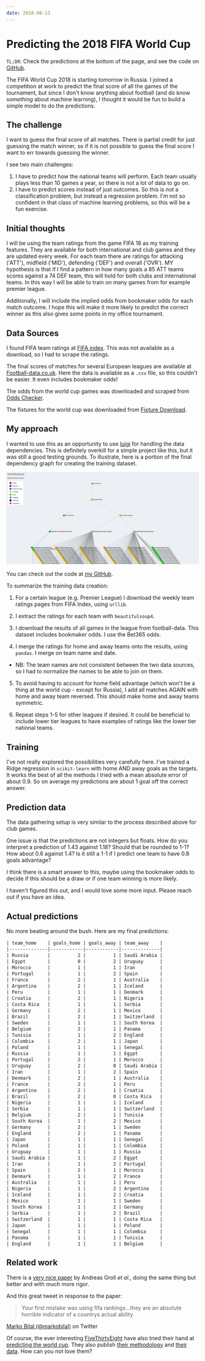 ```yaml
---
date: 2018-06-13
---
```


# Predicting the 2018 FIFA World Cup

`TL;DR`: Check the predictions at the bottom of the page, and see the code on [GitHub](https://github.com/KPLauritzen/worldcup2018).

The FIFA World Cup 2018 is starting tomorrow in Russia.
I joined a competition at work to predict the final score of all the games of the tournament, but since I don't know anything about football (and do know *something* about machine learning), I thought it would be fun to build a simple model to do the predictions.

## The challenge

I want to guess the final score of all matches. There is partial credit for just guessing the match winner, so if it is not possible to guess the final score I want to err towards guessing the winner.

I see two main challenges:

1) I have to predict how the national teams will perform. Each team usually plays less than 10 games a year, so there is not a lot of data to go on.
2) I have to predict scores instead of just outcomes. So this is not a classification problem, but instead a regression problem. I'm not so confident in that class of machine learning problems, so this will be a fun exercise.

## Initial thoughts

I will be using the team ratings from the game FIFA 18 as my training features. They are available for both international and club games and they are updated every week.
For each team there are ratings for attacking ('ATT'), midfield ('MID'), defending ('DEF') and overall ('OVR').
MY hypothesis is that if I find a pattern in how many goals a 85 ATT teams scores against a 74 DEF team, this will hold for both clubs and international teams. In this way I will be able to train on many games from for example premier league.

Additionally, I will include the implied odds from bookmaker odds for each match outcome. I hope this will make it more likely to predict the correct winner as this also gives some points in my office tournament.

## Data Sources

I found FIFA team ratings at [FIFA index]( https://www.fifaindex.com/ ). This was not available as a download, so I had to scrape the ratings.

The final scores of matches for several European leagues are available at [Football-data.co.uk]( http://www.football-data.co.uk/ ). Here the data is available as a `.csv` file, so this couldn't be easier. It even includes bookmaker odds!

The odds from the world cup games was downloaded and scraped from [Odds Checker](https://www.oddschecker.com).

The fixtures for the world cup was downloaded from [Fixture Download](https://fixturedownload.com).

## My approach

I wanted to use this as an opportunity to use [luigi](https://luigi.readthedocs.io/en/stable/) for handling the data dependencies. This is definitely overkill for a simple project like this, but it was still a good testing grounds.
To illustrate, here is a portion of the final dependency graph for creating the training dataset.

![luigi](../images/luigi.png)

You can check out the code at [my GitHub](https://github.com/KPLauritzen/worldcup2018).

To summarize the training data creation:

1) For a certain league (e.g. Premier League) I download the weekly team ratings pages from FIFA Index, using `urllib`.

2) I extract the ratings for each team with `beautifulsoup4`.

3) I download the results of all games in the league from football-data. This dataset includes bookmaker odds. I use the Bet365 odds.

4) I merge the ratings for home and away teams onto the results, using `pandas`. I merge on team name and date.

- NB: The team names are not consistent between the two data sources, so I had to normalize the names to be able to join on them.

5) To avoid having to account for home field advantage (which won't be a thing at the world cup - except for Russia), I add all matches AGAIN with home and away team reversed. This should make home and away teams symmetric.

6) Repeat steps 1-5 for other leagues if desired. It could be beneficial to include lower tier leagues to have examples of ratings like the lower tier national teams.

## Training

I've not really explored the possibilities very carefully here. I've trained a Ridge regression in `scikit-learn` with home AND away goals as the targets.
It works the best of all the methods I tried with a mean absolute error of about 0.9. So on average my predictions are about 1 goal off the correct answer.

## Prediction data

The data gathering setup is very similar to the process described above for club games.

One issue is that the predictions are not integers but floats. How do you interpret a prediction of 1.43 against 1.18? Should that be rounded to 1-1? How about 0.6 against 1.4? Is it still a 1-1 if I predict one team to have 0.8 goals advantage?

I think there is a smart answer to this, maybe using the bookmaker odds to decide if this should be a draw or if one team winning is more likely.

I haven't figured this out, and I would love some more input. Please reach out if you have an idea.

## Actual predictions

No more beating around the bush. Here are my final predictions:

```
| team_home    | goals_home | goals_away | team_away    |
|--------------|------------|------------|--------------|
| Russia       |          2 |          1 | Saudi Arabia |
| Egypt        |          0 |          2 | Uruguay      |
| Morocco      |          1 |          1 | Iran         |
| Portugal     |          1 |          2 | Spain        |
| France       |          2 |          1 | Australia    |
| Argentina    |          2 |          1 | Iceland      |
| Peru         |          1 |          1 | Denmark      |
| Croatia      |          2 |          1 | Nigeria      |
| Costa Rica   |          1 |          1 | Serbia       |
| Germany      |          2 |          1 | Mexico       |
| Brazil       |          2 |          1 | Switzerland  |
| Sweden       |          1 |          1 | South Korea  |
| Belgium      |          2 |          1 | Panama       |
| Tunisia      |          1 |          2 | England      |
| Colombia     |          2 |          1 | Japan        |
| Poland       |          1 |          1 | Senegal      |
| Russia       |          1 |          1 | Egypt        |
| Portugal     |          2 |          1 | Morocco      |
| Uruguay      |          2 |          0 | Saudi Arabia |
| Iran         |          1 |          2 | Spain        |
| Denmark      |          2 |          1 | Australia    |
| France       |          2 |          1 | Peru         |
| Argentina    |          2 |          1 | Croatia      |
| Brazil       |          2 |          0 | Costa Rica   |
| Nigeria      |          1 |          1 | Iceland      |
| Serbia       |          1 |          1 | Switzerland  |
| Belgium      |          2 |          1 | Tunisia      |
| South Korea  |          1 |          2 | Mexico       |
| Germany      |          2 |          1 | Sweden       |
| England      |          2 |          1 | Panama       |
| Japan        |          1 |          1 | Senegal      |
| Poland       |          1 |          1 | Colombia     |
| Uruguay      |          1 |          1 | Russia       |
| Saudi Arabia |          1 |          2 | Egypt        |
| Iran         |          1 |          2 | Portugal     |
| Spain        |          2 |          1 | Morocco      |
| Denmark      |          1 |          2 | France       |
| Australia    |          1 |          1 | Peru         |
| Nigeria      |          1 |          2 | Argentina    |
| Iceland      |          1 |          2 | Croatia      |
| Mexico       |          1 |          1 | Sweden       |
| South Korea  |          1 |          2 | Germany      |
| Serbia       |          1 |          2 | Brazil       |
| Switzerland  |          1 |          1 | Costa Rica   |
| Japan        |          1 |          1 | Poland       |
| Senegal      |          1 |          1 | Colombia     |
| Panama       |          1 |          1 | Tunisia      |
| England      |          1 |          1 | Belgium      |
```

## Related work

There is a [very nice paper](https://arxiv.org/pdf/1806.03208.pdf) by Andreas Groll *et al.*, doing the same thing but better and with much more rigor.

And this great tweet in response to the paper:

> Your first mistake was using fifa rankings...they are an absolute horrible indicator of a countrys actual ability

[Marko Bilal (@markobilal)](https://twitter.com/markobilal/status/1006666154503540737?ref_src=twsrc%5Etfw) on Twitter

Of course, the ever interesting [FiveThirtyEight](http://www.fivethirtyeight.com) have also tried their hand at [predicting the world cup](https://projects.fivethirtyeight.com/2018-world-cup-predictions/). They also publish [their methodology](https://fivethirtyeight.com/features/how-our-2018-world-cup-predictions-work/) and [their data](https://github.com/fivethirtyeight/data/tree/master/world-cup-2018). How can you not love them?
